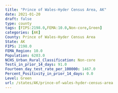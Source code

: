```yaml
---
title: "Prince of Wales-Hyder Census Area, AK"
date: 2021-01-20
draft: false
type: county
tags: [FIPS:2198.0,FEMA:10.0,Non-core,Green]
categories: [AK]
County: Prince of Wales-Hyder Census Area
State: AK
FIPS: 2198.0
FEMA_Region: 10.0
Population: 6203.0
NCHS_Urban_Rural_Classification: Non-core
Tests_in_prior_14_days: 91.0
Fourteen_day_test_rate_per_100000: 1467.0
Percent_Positivity_in_prior_14_days: 0.0
Level: Green
url: /states/AK/prince-of-wales-hyder-census-area
---
```



